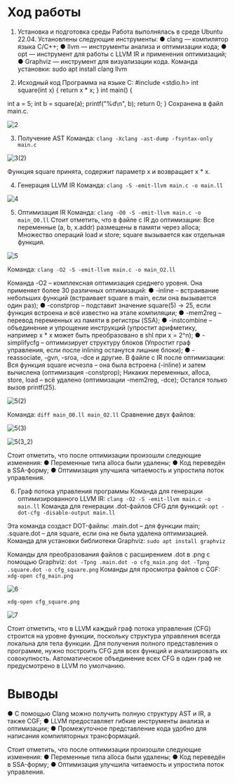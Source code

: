 # Ход работы
1.	Установка и подготовка среды
Работа выполнялась в среде Ubuntu 22.04.
Установлены следующие инструменты:
●	clang — компилятор языка C/C++;
●	llvm — инструменты анализа и оптимизации кода;
●	opt — инструмент для работы с LLVM IR и применения оптимизаций;
●	Graphviz — инструмент для визуализации кода. Команда установки: sudo apt install clang llvm

3.	Исходный код Программа на языке C: #include <stdio.h>
int square(int x) { return x * x;
}
int main() {
 
int a = 5;
int b = square(a); printf("%d\n", b); return 0;
}
Сохранена в файл main.c.

![2](https://github.com/user-attachments/assets/bbe533b0-d601-404e-9320-0c92def26b33)

3.	Получение AST
Команда: `clang -Xclang -ast-dump -fsyntax-only main.c`

![3(2)](https://github.com/user-attachments/assets/3cae1821-40c0-40ae-b308-d58d161095a4)

Функция square принята, содержит параметр x и возвращает x * x.

4.	Генерация LLVM IR
Команда: `clang -S -emit-llvm main.c -o main.ll`

![4](https://github.com/user-attachments/assets/7340f050-0883-4d7b-9d03-bc61f51002fe)

5.	Оптимизация IR
Команда: `clang -O0 -S -emit-llvm main.c -o main_O0.ll`
Стоит отметить, что в файле с IR до оптимизации:
Все переменные (a, b, x.addr) размещены в памяти через alloca; Множество операций load и store;
square вызывается как отдельная функция.

![5](https://github.com/user-attachments/assets/e2ab5ba7-0844-4712-9142-3a03fdbfa6f8)

Команда: `clang -O2 -S -emit-llvm main.c -o main_O2.ll`
 
Команда -O2 – комплексная оптимизация среднего уровня. Она применяет более 30 различных оптимизаций:
●	-inline – встраивание небольших функций (встраивает square в main, если она вызывается один раз);
●	-constprop – подставит значение square(5) → 25, если функция встроена и всё известно на этапе компиляции;
●	-mem2reg – перевод переменных из памяти в регистры (SSA);
●	-instcombine – объединение и упрощение инструкций (упростит арифметику, например x * x может быть преобразовано в shl при x = 2^n);
●	-simplifycfg – оптимизирует структуру блоков (Упростит граф управления, если после inlining останутся лишние блоки);
●	-reassociate, -gvn, -sroa, -dce и другие. 
В файле с IR после оптимизации:
Вся функция square исчезла – она была встроена (-inline) и затем вычислена (оптимизация -constprop);
Никаких переменных, alloca, store, load – всё удалено (оптимизации
-mem2reg, -dce);
Остался только вызов printf(25).

![5(2)](https://github.com/user-attachments/assets/73172830-9f3f-42a9-af26-7f106d9b9fd8)

Команда: `diff main_O0.ll main_O2.ll`
Сравнение двух файлов:
 
![5(3)](https://github.com/user-attachments/assets/32d1ab79-a333-4ccd-9e59-fe22a63576b8)

![5(3_2)](https://github.com/user-attachments/assets/9fdbfdbc-0573-4329-973e-9cd80f4452cc)

Стоит отметить, что после оптимизации произошли следующие изменения:
●	Переменные типа alloca были удалены;
●	Код переведён в SSA-форму;
●	Оптимизация	улучшила	читаемость	и	упростила	поток управления.

6.	Граф потока управления программы
Команда для генерации оптимизированного LLVM IR: `clang -O2 -S -emit-llvm main.c -o main.ll`
Команда для генерации .dot-файлов CFG для функций: `opt -dot-cfg -disable-output main.ll`

Эта команда создаст DOT-файлы: 
.main.dot – для функции main;
.square.dot – для square, если она не была удалена оптимизацией.
Команда для установки библиотеки Graphviz: `sudo apt install graphviz`
 
Команды для преобразования файлов с расширением .dot в .png с помощью Graphviz: `dot -Tpng .main.dot -o cfg_main.png dot -Tpng .square.dot -o cfg_square.png`
Команды для просмотра файлов с CGF:
`xdg-open cfg_main.png`

![6](https://github.com/user-attachments/assets/13320ed1-7308-4e83-8690-d9358ac3dda4)

`xdg-open cfg_square.png`

![7](https://github.com/user-attachments/assets/a602ef46-f393-4572-ad11-714b3f61b39d)

Стоит отметить, что в LLVM каждый граф потока управления (CFG) строится на уровне функции, поскольку структура управления всегда локальна для тела функции. Для получения полного представления о программе, нужно построить CFG для всех функций и анализировать их совокупность. Автоматическое объединение всех CFG в один граф не предусмотрено в LLVM по умолчанию.

# Выводы
●	С помощью Clang можно получить полную структуру AST и IR, а также CGF;
●	LLVM	предоставляет	гибкие	инструменты	анализа	и оптимизации;
●	Промежуточное представление кода удобно для написания компиляторных трансформаций.












Стоит отметить, что после оптимизации произошли следующие изменения:
●	Переменные типа alloca были удалены;
●	Код переведён в SSA-форму;
●	Оптимизация	улучшила	читаемость	и	упростила	поток управления.


